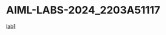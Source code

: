 # AIML-LABS-2024_2203A51117
[lab1](https://github.com/MDineshKarthik/AIML-LABS-2024/blob/main/Lab01_AIML.ipyn)  
